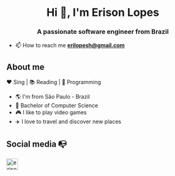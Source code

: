 <h1 align="center">Hi 👋, I'm Erison Lopes</h1>
<h3 align="center">A passionate software engineer from Brazil</h3>

- 📫 How to reach me **erilopesh@gmail.com**

## About me 

:heart: Sing | :books: Reading | :blue_heart: Programming

- :earth_americas: I'm from São Paulo - Brazil
- :school: Bachelor of Computer Science
- :video_game: I like to play video games
- :airplane: I love to travel and discover new places


## Social media :mailbox_with_no_mail:
<p align="left">
<a href="https://linkedin.com/in/erisonlopes" target="blank"><img align="center" src="https://cdn.jsdelivr.net/npm/simple-icons@3.0.1/icons/linkedin.svg" alt="erisonlopes" height="30" width="30" /></a>
</p>
